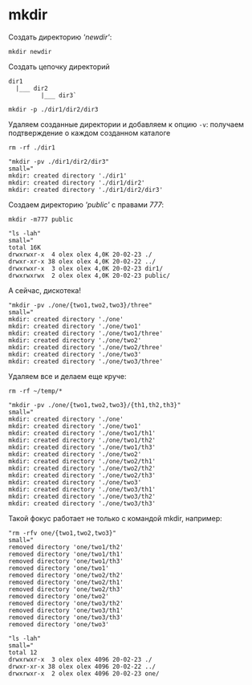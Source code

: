 # mkdir

Создать директорию _'newdir'_:


```
mkdir newdir
```


Создать цепочку директорий

```
dir1
  |___ dir2
         |___ dir3`
```


```
mkdir -p ./dir1/dir2/dir3
```




Удаляем созданные директории и добавляем к опцию `-v`: получаем подтверждение о каждом созданном каталоге


```
rm -rf ./dir1
```



```
"mkdir -pv ./dir1/dir2/dir3"
small="
mkdir: created directory './dir1'
mkdir: created directory './dir1/dir2'
mkdir: created directory './dir1/dir2/dir3'
```


Создаем директорию _'public'_ с правами _777_:


```
mkdir -m777 public
```



```
"ls -lah"
small="
total 16K
drwxrwxr-x  4 olex olex 4,0K 20-02-23 ./
drwxr-xr-x 38 olex olex 4,0K 20-02-22 ../
drwxrwxr-x  3 olex olex 4,0K 20-02-23 dir1/
drwxrwxrwx  2 olex olex 4,0K 20-02-23 public/
```

А сейчас, дискотека!


```
"mkdir -pv ./one/{two1,two2,two3}/three"
small="
mkdir: created directory './one'
mkdir: created directory './one/two1'
mkdir: created directory './one/two1/three'
mkdir: created directory './one/two2'
mkdir: created directory './one/two2/three'
mkdir: created directory './one/two3'
mkdir: created directory './one/two3/three'
```


Удаляем все и делаем еще круче:


```
rm -rf ~/temp/*
```



```
"mkdir -pv ./one/{two1,two2,two3}/{th1,th2,th3}"
small="
mkdir: created directory './one'
mkdir: created directory './one/two1'
mkdir: created directory './one/two1/th1'
mkdir: created directory './one/two1/th2'
mkdir: created directory './one/two1/th3'
mkdir: created directory './one/two2'
mkdir: created directory './one/two2/th1'
mkdir: created directory './one/two2/th2'
mkdir: created directory './one/two2/th3'
mkdir: created directory './one/two3'
mkdir: created directory './one/two3/th1'
mkdir: created directory './one/two3/th2'
mkdir: created directory './one/two3/th3'
```


Такой фокус работает не только с командой mkdir, например:


```
"rm -rfv one/{two1,two2,two3}"
small="
removed directory 'one/two1/th2'
removed directory 'one/two1/th1'
removed directory 'one/two1/th3'
removed directory 'one/two1'
removed directory 'one/two2/th2'
removed directory 'one/two2/th1'
removed directory 'one/two2/th3'
removed directory 'one/two2'
removed directory 'one/two3/th2'
removed directory 'one/two3/th1'
removed directory 'one/two3/th3'
removed directory 'one/two3'
```



```
"ls -lah"
small="
total 12
drwxrwxr-x  3 olex olex 4096 20-02-23 ./
drwxr-xr-x 38 olex olex 4096 20-02-22 ../
drwxrwxr-x  2 olex olex 4096 20-02-23 one/
```

